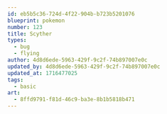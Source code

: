 ```yaml
---
id: eb5b5c36-724d-4f22-904b-b723b5201076
blueprint: pokemon
number: 123
title: Scyther
types:
  - bug
  - flying
author: 4d8d6ede-5963-429f-9c2f-74b897007e0c
updated_by: 4d8d6ede-5963-429f-9c2f-74b897007e0c
updated_at: 1716477025
tags:
  - basic
art:
  - 8ffd9791-f81d-46c9-ba3e-8b1b5818b471
---
```


